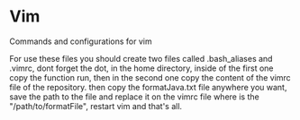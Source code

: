 # Vim
Commands and configurations for vim

For use these files you should create two files called .bash_aliases and .vimrc, dont forget the dot, 
in the home directory, inside of the first one copy the function run, then in the second one copy the content of the 
vimrc file of the repository. then copy the formatJava.txt file anywhere you want, save the path to the 
file and replace it on the vimrc file where is the "/path/to/formatFile", restart vim and that's all.
